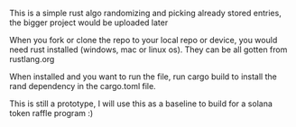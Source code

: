 This is a simple rust algo randomizing and picking already stored entries, the bigger project would be uploaded later

When you fork or clone the repo to your local repo or device, you would need rust installed (windows, mac or linux os). 
They can be all gotten from rustlang.org

When installed and you want to run the file, run cargo build to install the rand dependency in the cargo.toml file.

This is still a prototype, I will use this as a baseline to build for a solana token raffle program :)